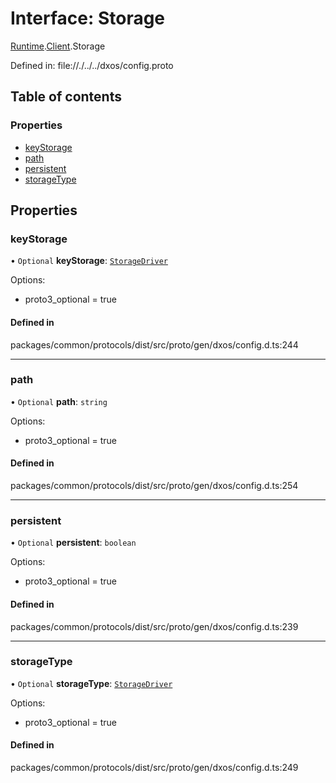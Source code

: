 # Interface: Storage

[Runtime](../modules/dxos_config.defs.Runtime.md).[Client](../modules/dxos_config.defs.Runtime.Client.md).Storage

Defined in:
  file://./../../dxos/config.proto

## Table of contents

### Properties

- [keyStorage](dxos_config.defs.Runtime.Client.Storage-1.md#keystorage)
- [path](dxos_config.defs.Runtime.Client.Storage-1.md#path)
- [persistent](dxos_config.defs.Runtime.Client.Storage-1.md#persistent)
- [storageType](dxos_config.defs.Runtime.Client.Storage-1.md#storagetype)

## Properties

### keyStorage

• `Optional` **keyStorage**: [`StorageDriver`](../enums/dxos_config.defs.Runtime.Client.Storage.StorageDriver.md)

Options:
  - proto3_optional = true

#### Defined in

packages/common/protocols/dist/src/proto/gen/dxos/config.d.ts:244

___

### path

• `Optional` **path**: `string`

Options:
  - proto3_optional = true

#### Defined in

packages/common/protocols/dist/src/proto/gen/dxos/config.d.ts:254

___

### persistent

• `Optional` **persistent**: `boolean`

Options:
  - proto3_optional = true

#### Defined in

packages/common/protocols/dist/src/proto/gen/dxos/config.d.ts:239

___

### storageType

• `Optional` **storageType**: [`StorageDriver`](../enums/dxos_config.defs.Runtime.Client.Storage.StorageDriver.md)

Options:
  - proto3_optional = true

#### Defined in

packages/common/protocols/dist/src/proto/gen/dxos/config.d.ts:249

